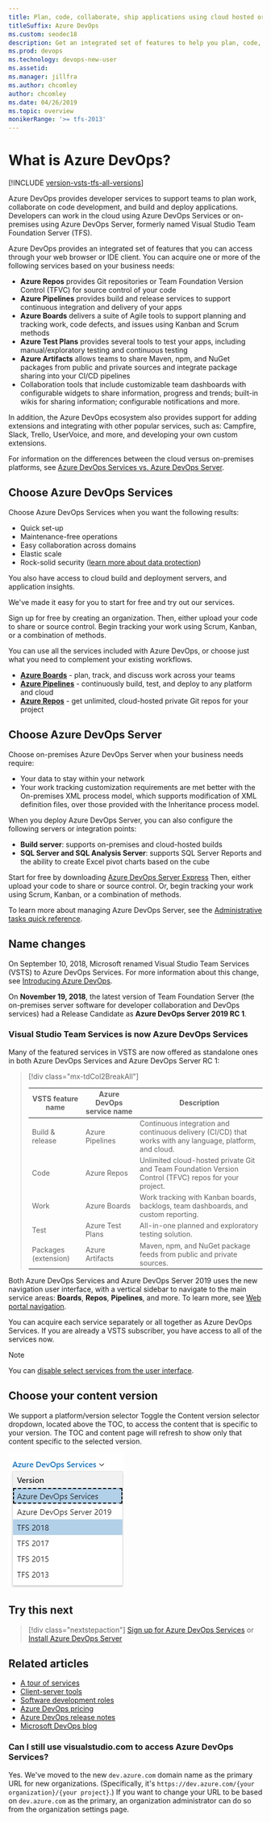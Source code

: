 ```yaml
---
title: Plan, code, collaborate, ship applications using cloud hosted or on-prem services
titleSuffix: Azure DevOps 
ms.custom: seodec18
description: Get an integrated set of features to help you plan, code, collaborate, and ship your applications faster.
ms.prod: devops
ms.technology: devops-new-user
ms.assetid:  
ms.manager: jillfra
ms.author: chcomley
author: chcomley
ms.date: 04/26/2019
ms.topic: overview
monikerRange: '>= tfs-2013'
---
```


# What is Azure DevOps?

[!INCLUDE [version-vsts-tfs-all-versions](../boards/_shared/version-vsts-tfs-all-versions.md)]

Azure DevOps provides developer services to support teams to plan work, collaborate on code development, and build and deploy applications. Developers can work in the cloud using Azure DevOps Services or on-premises using Azure DevOps Server, formerly named Visual Studio Team Foundation Server (TFS). 

Azure DevOps provides an integrated set of features that you can access through your web browser or IDE client. You can acquire one or more of the following services based on your business needs:

- <strong>Azure Repos</strong> provides Git repositories or Team Foundation Version Control (TFVC) for source control of your code
- <strong>Azure Pipelines</strong> provides build and release services to support continuous integration and delivery of your apps
- <strong>Azure Boards</strong> delivers a suite of Agile tools to support planning and tracking work, code defects, and issues using Kanban and Scrum methods
- <strong>Azure Test Plans</strong> provides several tools to test your apps, including manual/exploratory testing and continuous testing 
- <strong>Azure Artifacts</strong> allows teams to share Maven, npm, and NuGet packages from public and private sources and integrate package sharing into your CI/CD pipelines
- Collaboration tools that include customizable team dashboards with configurable widgets to share information, progress and trends; built-in wikis for sharing information; configurable notifications and more.

In addition, the Azure DevOps ecosystem also provides support for adding extensions and integrating with other popular services, such as: Campfire, Slack, Trello, UserVoice, and more, and developing your own custom extensions.  

For information on the differences between the cloud versus on-premises platforms, see [Azure DevOps Services vs. Azure DevOps Server](about-azure-devops-services-tfs.md).

## Choose Azure DevOps Services

Choose Azure DevOps Services when you want the following results:

- Quick set-up
- Maintenance-free operations
- Easy collaboration across domains
- Elastic scale
- Rock-solid security ([learn more about data protection](../organizations/security/data-protection.md))

You also have access to cloud build and deployment servers, and application insights.

We've made it easy for you to start for free and try out our services.

Sign up for free by creating an organization. Then, either upload your code to share or source control. Begin tracking your work using Scrum, Kanban, or a combination of methods.

You can use all the services included with Azure DevOps, or choose just what you need to complement your existing workflows. 

- <strong>[Azure Boards](https://azure.microsoft.com/services/devops/boards/)</strong> - plan, track, and discuss work across your teams
- <strong>[Azure Pipelines](https://azure.microsoft.com/services/devops/pipelines/)</strong> - continuously build, test, and deploy to any platform and cloud
- <strong>[Azure Repos](https://azure.microsoft.com/services/devops/repos/)</strong> - get unlimited, cloud-hosted private Git repos for your project

## Choose Azure DevOps Server

Choose on-premises Azure DevOps Server when your business needs require: 
- Your data to stay within your network 
- Your work tracking customization requirements are met better with the On-premises XML process model, which supports modification of XML definition files, over those provided with the Inheritance process model. 

When you deploy Azure DevOps Server, you can also configure the following servers or integration points:

- <strong>Build server</strong>: supports on-premises and cloud-hosted builds  
- <strong>SQL Server and SQL Analysis Server</strong>: supports SQL Server Reports and the ability to create Excel pivot charts based on the cube 

Start for free by downloading [Azure DevOps Server Express](https://go.microsoft.com/fwlink/?LinkId=2041269&clcid=0x409) Then, either upload your code to share or source control. Or, begin tracking your work using Scrum, Kanban, or a combination of methods. 

To learn more about managing Azure DevOps Server, see the [Administrative tasks quick reference](/azure/devops/server/admin/admin-quick-ref).

## Name changes 

On September 10, 2018, Microsoft renamed Visual Studio Team Services (VSTS) to Azure DevOps Services. For more information about this change, see [Introducing Azure DevOps](https://aka.ms/azurevsts).

On **November 19, 2018**, the latest version of Team Foundation Server (the on-premises server software for developer collaboration and DevOps services) had a Release Candidate as **Azure DevOps Server 2019 RC 1**.

<a id="vsts" />

### Visual Studio Team Services is now Azure DevOps Services

Many of the featured services in VSTS are now offered as standalone ones in both Azure DevOps Services and Azure DevOps Server RC 1:

>  [!div class="mx-tdCol2BreakAll"]  
> 
> | VSTS feature name    | Azure DevOps service name | Description |
> |----------------------|----------------------|-------------|
> | Build & release      | Azure Pipelines      | Continuous integration and continuous delivery (CI/CD) that works with any language, platform, and cloud. |
> | Code                 | Azure Repos          | Unlimited cloud-hosted private Git and Team Foundation Version Control (TFVC) repos for your project. |
> | Work                 | Azure Boards         | Work tracking with Kanban boards, backlogs, team dashboards, and custom reporting. |
> | Test                 | Azure Test Plans     | All-in-one planned and exploratory testing solution. |
> | Packages (extension) | Azure Artifacts      | Maven, npm, and NuGet package feeds from public and private sources. |


Both Azure DevOps Services and Azure DevOps Server 2019 uses the new navigation user interface, with a vertical sidebar to navigate to the main service areas: **Boards**, **Repos**, **Pipelines**, and more. To learn more, see [Web portal navigation](../project/navigation/index.md).

You can acquire each service separately or all together as Azure DevOps Services. If you are already a VSTS subscriber, you have access to all of the services now.  

> [!NOTE]   
> You can [disable select services from the user interface](../organizations/settings/set-services.md).

## Choose your content version

We support a platform/version selector Toggle the Content version selector dropdown, located above the TOC, to  access the content that is specific to your version. The TOC and content page will refresh to show only that content specific to the selected version. 

![Documentation version selector](../_shared/_img/version-selector.png)


## Try this next  

> [!div class="nextstepaction"]
> [Sign up for Azure DevOps Services](sign-up-invite-teammates.md) or [Install Azure DevOps Server](/azure/devops/server/install/single-server)

## Related articles

- [A tour of services](services.md)
- [Client-server tools](tools.md)
- [Software development roles](roles.md)
- [Azure DevOps pricing](https://azure.microsoft.com/pricing/details/devops/azure-devops-services/)
- [Azure DevOps release notes](/azure/devops/release-notes/index)
- [Microsoft DevOps blog](https://blogs.msdn.microsoft.com/devops/)

### Can I still use visualstudio.com to access Azure DevOps Services?

Yes. We've moved to the new `dev.azure.com` domain name as the primary URL for new organizations. (Specifically, it's `https://dev.azure.com/{your organization}/{your project}`.) If you want to change your URL to be based on `dev.azure.com` as the primary, an organization administrator can do so from the organization settings page.

<!---
[Small teams can start for free!](https://visualstudio.microsoft.com/products/visual-studio-team-services-vs.aspx)  
[DevOps overview for Azure DevOps Services and TFS](index.md)


[![Sign up for Azure DevOps Services](_img/what-is-vsts-sign-up-step-1.png)](sign-up-invite-teammates.md)[![Add code to repository](_img/what-is-vsts-add-code-ide-step-2.png)](code-with-git.md)

*(c) 2016 Microsoft Corporation. All rights reserved. This document is
provided "as-is." Information and views expressed in this document,
including URL and other Internet Web site references, may change without
notice. You bear the risk of using it.*

*This document does not provide you with any legal rights to any
intellectual property in any Microsoft product. You may copy and use
this document for your internal, reference purposes.*
--> 
